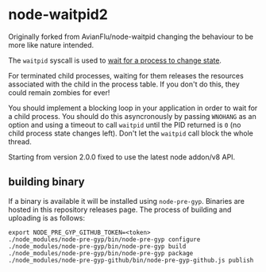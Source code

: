 # node-waitpid2

Originally forked from AvianFlu/node-waitpid changing the behaviour to be more like nature intended.

The `waitpid` syscall is used to [wait for a process to change state](https://linux.die.net/man/2/waitpid).

For terminated child processes, waiting for them releases the resources associated with the child in the process table. If you don't do this, they could remain zombies for ever!

You should implement a blocking loop in your application in order to wait for a child process. You should do this asyncronously by passing `WNOHANG` as an option and using a timeout to call `waitpid` until the PID returned is `0` (no child process state changes left). Don't let the `waitpid` call block the whole thread.

Starting from version 2.0.0 fixed to use the latest node addon/v8 API.

## building binary

If a binary is available it will be installed using `node-pre-gyp`. Binaries are hosted in this repository releases page. The process of building and uploading is as follows:

```
export NODE_PRE_GYP_GITHUB_TOKEN=<token>
./node_modules/node-pre-gyp/bin/node-pre-gyp configure
./node_modules/node-pre-gyp/bin/node-pre-gyp build
./node_modules/node-pre-gyp/bin/node-pre-gyp package
./node_modules/node-pre-gyp-github/bin/node-pre-gyp-github.js publish
```